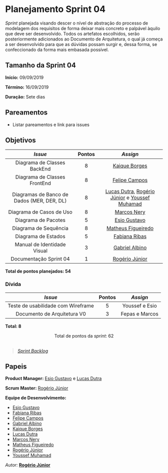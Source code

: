 # Planejamento Sprint 04

*Sprint* planejada visando descer o nível de abstração do processo de modelagem dos requisitos de forma deixar mais concreto e palpável àquilo que deve ser desenvolvido. Todos os artefatos escolhidos, serão posteriormente adicionados ao Documento de Arquitetura, o qual já começa a ser desenvolvido para que as dúvidas possam surgir e, dessa forma, se confeccionado da forma mais embasada possível.

## Tamanho da Sprint 04      
**Início:** 09/09/2019
   
**Término:** 16/09/2019   

**Duração:** Sete dias   

## Pareamentos   

- Listar pareamentos e link para issues

## Objetivos   

|     _Issue_      |    Pontos   |     *Assign*     |
|:----------------:|:-----------:|:----------------:|
| Diagrama de Classes BackEnd | 8 | [Kaique Borges](https://github.com/kaiqueborges) |
| Diagrama de Classes FrontEnd | 8 | [Felipe Campos](https://github.com/fepas) |
| Diagramas de Banco de Dados (MER, DER, DL) | 8 | [Lucas Dutra](https://github.com/lucasdutraf), [Rogério Júnior](https://github.com/rogerioo) e [Youssef Muhamad](https://github.com/youssef-md) |
| Diagrama de Casos de Uso | 8 | [Marcos Nery](https://github.com/MarcosNBJ) |
| Diagrama de Pacotes | 5 | [Esio Gustavo](https://github.com/EsioFreitas) |
| Diagrama de Sequência | 8 | [Matheus Figueiredo](https://github.com/Matheusss03) |
| Diagrama de Estados | 5 | [Fabiana Ribas](https://github.com/FabianaRibas) |
| Manual de Identidade Visual | 3 | [Gabriel Albino](https://github.com/gabrielalbino) |
| Documentação Sprint 04 | 1 | [Rogério Júnior](https://github.com/rogerioo) |

<b>Total de pontos planejados: 54</b>  

### Dívida    

|     _Issue_      |    Pontos   |     *Assign*     |
|:----------------:|:-----------:|:----------------:|
| Teste de usabilidade com Wireframe | 5 | Youssef e Esio |
| Documento de Arquitetura V0 | 3 | Fepas e Marcos |

<b>Total: 8</b>

<div style="text-align: center"> Total de pontos da <i>sprint</i>: 62 </div> <br>

<!---Colocar no link abaixo as issues alocadas no milestone da Sprint--->
> [_Sprint_ _Backlog_](https://github.com/pax-app/Wiki/milestone/4?closed=1 )  

## Papeis


**Product Manager:** [Esio Gustavo](https://github.com/EsioFreitas) e [Lucas Dutra](https://github.com/lucasdutraf) 

**Scrum Master:** [Rogério Júnior](https://github.com/rogerioo)

**Equipe de Desenvolvimento:** 
- [Esio Gustavo](https://github.com/EsioFreitas)
- [Fabiana Ribas](https://github.com/FabianaRibas)
- [Felipe Campos](https://github.com/fepas)
- [Gabriel Albino](https://github.com/gabrielalbino)
- [Kaique Borges](https://github.com/kaiqueborges)
- [Lucas Dutra](https://github.com/lucasdutraf)
- [Marcos Nery](https://github.com/MarcosNBJ)
- [Matheus Figueiredo](https://github.com/Matheusss03)
- [Rogério Júnior](https://github.com/rogerioo)
- [Youssef Muhamad](https://github.com/youssef-md)

*Autor:* **[Rogério Júnior](https://github.com/rogerioo)**